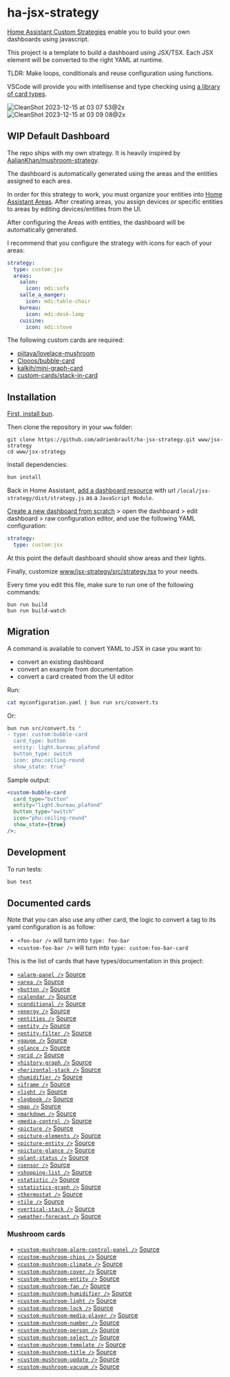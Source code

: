 # ha-jsx-strategy

[Home Assistant Custom Strategies](https://developers.home-assistant.io/docs/frontend/custom-ui/custom-strategy/)
enable you to build your own dashboards using javascript.

This project is a template to build a dashboard using JSX/TSX. Each JSX element will be converted to the right YAML at runtime.

TLDR: Make loops, conditionals and reuse configuration using functions.

VSCode will provide you with intellisense and type checking using [a library of card types](#documented-cards).

![CleanShot 2023-12-15 at 03 07 53@2x](https://github.com/adrienbrault/ha-jsx-strategy/assets/611271/1f67f5b3-7d87-40c8-95b1-d1f9ceb35e5e)
![CleanShot 2023-12-15 at 03 09 08@2x](https://github.com/adrienbrault/ha-jsx-strategy/assets/611271/de8a4d78-6584-4aec-8c9e-00c2bb12088b)

## WIP Default Dashboard

The repo ships with my own strategy. It is heavily inspired by [AalianKhan/mushroom-strategy](https://github.com/AalianKhan/mushroom-strategy).

The dashboard is automatically generated using the areas and the entities assigned to each area.

In order for this strategy to work, you must organize your entities into [Home Assistant Areas](https://my.home-assistant.io/redirect/areas/).
After creating areas, you assign devices or specific entities to areas by editing devices/entities from the UI.

After configuring the Areas with entities, the dashboard will be automatically generated.

I recommend that you configure the strategy with icons for each of your areas:

```yaml
strategy:
  type: custom:jsx
  areas:
    salon:
      icon: mdi:sofa
    salle_a_manger:
      icon: mdi:table-chair
    bureau:
      icon: mdi:desk-lamp
    cuisine:
      icon: mdi:stove
```

The following custom cards are required:
- [piitaya/lovelace-mushroom](https://github.com/piitaya/lovelace-mushroom)
- [Clooos/bubble-card](https://github.com/Clooos/bubble-card)
- [kalkih/mini-graph-card](https://github.com/kalkih/mini-graph-card)
- [custom-cards/stack-in-card](https://github.com/custom-cards/stack-in-card)

## Installation

[First, install bun](https://bun.sh).

Then clone the repository in your `www` folder:
```
git clone https://github.com/adrienbrault/ha-jsx-strategy.git www/jsx-strategy
cd www/jsx-strategy
```

Install dependencies:
```bash
bun install
```

Back in Home Assistant, [add a dashboard resource](https://my.home-assistant.io/redirect/lovelace_resources/) with url `/local/jsx-strategy/dist/strategy.js` as a `JavaScript Module`.

[Create a new dashboard from scratch](https://my.home-assistant.io/redirect/lovelace_dashboards/) > open the dashboard > edit dashboard > raw configuration editor, and use the following YAML configuration:
```yaml
strategy:
  type: custom:jsx
```

At this point the default dashboard should show areas and their lights.

Finally, customize [www/jsx-strategy/src/strategy.tsx](/src/strategy.tsx) to your needs.

Every time you edit this file, make sure to run one of the following commands:
```
bun run build
bun run build-watch
```

## Migration

A command is available to convert YAML to JSX in case you want to:

- convert an existing dashboard
- convert an example from documentation
- convert a card created from the UI editor

Run:

```bash
cat myconfiguration.yaml | bun run src/convert.ts
```

Or:

```bash
bun run src/convert.ts "
- type: custom:bubble-card
  card_type: button
  entity: light.bureau_plafond
  button_type: switch
  icon: phu:ceiling-round
  show_state: true"
```

Sample output:

```jsx
<custom-bubble-card
  card_type="button"
  entity="light.bureau_plafond"
  button_type="switch"
  icon="phu:ceiling-round"
  show_state={true}
/>;
```

## Development

To run tests:

```bash
bun test
```

## Documented cards

Note that you can also use any other card, the logic to convert a tag to its yaml configuration is as follow:

- `<foo-bar />` will turn into `type: foo-bar`
- `<custom-foo-bar />` will turn into `type: custom:foo-bar-card`

This is the list of cards that have types/documentation in this project:
- [`<alarm-panel />`](src/cards/alarm-panel.ts) [Source](https://www.home-assistant.io/dashboards/alarm-panel)
- [`<area />`](src/cards/area.ts) [Source](https://www.home-assistant.io/dashboards/area)
- [`<button />`](src/cards/button.ts) [Source](https://www.home-assistant.io/dashboards/button)
- [`<calendar />`](src/cards/calendar.ts) [Source](https://www.home-assistant.io/dashboards/calendar)
- [`<conditional />`](src/cards/conditional.ts) [Source](https://www.home-assistant.io/dashboards/conditional)
- [`<energy />`](src/cards/energy.ts) [Source](https://www.home-assistant.io/dashboards/energy)
- [`<entities />`](src/cards/entities.ts) [Source](https://www.home-assistant.io/dashboards/entities)
- [`<entity />`](src/cards/entity.ts) [Source](https://www.home-assistant.io/dashboards/entity)
- [`<entity-filter />`](src/cards/entity-filter.ts) [Source](https://www.home-assistant.io/dashboards/entity-filter)
- [`<gauge />`](src/cards/gauge.ts) [Source](https://www.home-assistant.io/dashboards/gauge)
- [`<glance />`](src/cards/glance.ts) [Source](https://www.home-assistant.io/dashboards/glance)
- [`<grid />`](src/cards/grid.ts) [Source](https://www.home-assistant.io/dashboards/grid)
- [`<history-graph />`](src/cards/history-graph.ts) [Source](https://www.home-assistant.io/dashboards/history-graph)
- [`<horizontal-stack />`](src/cards/horizontal-stack.ts) [Source](https://www.home-assistant.io/dashboards/horizontal-stack)
- [`<humidifier />`](src/cards/humidifier.ts) [Source](https://www.home-assistant.io/dashboards/humidifier)
- [`<iframe />`](src/cards/iframe.ts) [Source](https://www.home-assistant.io/dashboards/iframe)
- [`<light />`](src/cards/light.ts) [Source](https://www.home-assistant.io/dashboards/light)
- [`<logbook />`](src/cards/logbook.ts) [Source](https://www.home-assistant.io/dashboards/logbook)
- [`<map />`](src/cards/map.ts) [Source](https://www.home-assistant.io/dashboards/map)
- [`<markdown />`](src/cards/markdown.ts) [Source](https://www.home-assistant.io/dashboards/markdown)
- [`<media-control />`](src/cards/media-control.ts) [Source](https://www.home-assistant.io/dashboards/media_control)
- [`<picture />`](src/cards/picture.ts) [Source](https://www.home-assistant.io/dashboards/picture)
- [`<picture-elements />`](src/cards/picture-elements.ts) [Source](https://www.home-assistant.io/dashboards/picture-elements)
- [`<picture-entity />`](src/cards/picture-entity.ts) [Source](https://www.home-assistant.io/dashboards/picture-entity)
- [`<picture-glance />`](src/cards/picture-glance.ts) [Source](https://www.home-assistant.io/dashboards/picture-glance)
- [`<plant-status />`](src/cards/plant-status.ts) [Source](https://www.home-assistant.io/dashboards/plant-status)
- [`<sensor />`](src/cards/sensor.ts) [Source](https://www.home-assistant.io/dashboards/sensor)
- [`<shopping-list />`](src/cards/shopping-list.ts) [Source](https://www.home-assistant.io/dashboards/shopping-list)
- [`<statistic />`](src/cards/statistic.ts) [Source](https://www.home-assistant.io/dashboards/statistic)
- [`<statistics-graph />`](src/cards/statistics-graph.ts) [Source](https://www.home-assistant.io/dashboards/graph)
- [`<thermostat />`](src/cards/thermostat.ts) [Source](https://www.home-assistant.io/dashboards/thermostat)
- [`<tile />`](src/cards/tile.ts) [Source](https://www.home-assistant.io/dashboards/tile)
- [`<vertical-stack />`](src/cards/vertical-stack.ts) [Source](https://www.home-assistant.io/dashboards/vertical-stack)
- [`<weather-forecast />`](src/cards/weather-forecast.ts) [Source](https://www.home-assistant.io/dashboards/weather-forecast)

### Mushroom cards

- [`<custom-mushroom-alarm-control-panel />`](src/cards/mushroom/alarm-control-panel.ts) [Source](https://github.com/piitaya/lovelace-mushroom/blob/main/docs/cards/alarm-control-panel.md)
- [`<custom-mushroom-chips />`](src/cards/mushroom/chips.ts) [Source](https://github.com/piitaya/lovelace-mushroom/blob/main/docs/cards/chips.md)
- [`<custom-mushroom-climate />`](src/cards/mushroom/climate.ts) [Source](https://github.com/piitaya/lovelace-mushroom/blob/main/docs/cards/climate.md)
- [`<custom-mushroom-cover />`](src/cards/mushroom/cover.ts) [Source](https://github.com/piitaya/lovelace-mushroom/blob/main/docs/cards/cover.md)
- [`<custom-mushroom-entity />`](src/cards/mushroom/entity.ts) [Source](https://github.com/piitaya/lovelace-mushroom/blob/main/docs/cards/entity.md)
- [`<custom-mushroom-fan />`](src/cards/mushroom/fan.ts) [Source](https://github.com/piitaya/lovelace-mushroom/blob/main/docs/cards/fan.md)
- [`<custom-mushroom-humidifier />`](src/cards/mushroom/humidifier.ts) [Source](https://github.com/piitaya/lovelace-mushroom/blob/main/docs/cards/humidifier.md)
- [`<custom-mushroom-light />`](src/cards/mushroom/light.ts) [Source](https://github.com/piitaya/lovelace-mushroom/blob/main/docs/cards/light.md)
- [`<custom-mushroom-lock />`](src/cards/mushroom/lock.ts) [Source](https://github.com/piitaya/lovelace-mushroom/blob/main/docs/cards/lock.md)
- [`<custom-mushroom-media-player />`](src/cards/mushroom/media-player.ts) [Source](https://github.com/piitaya/lovelace-mushroom/blob/main/docs/cards/media-player.md)
- [`<custom-mushroom-number />`](src/cards/mushroom/number.ts) [Source](https://github.com/piitaya/lovelace-mushroom/blob/main/docs/cards/number.md)
- [`<custom-mushroom-person />`](src/cards/mushroom/person.ts) [Source](https://github.com/piitaya/lovelace-mushroom/blob/main/docs/cards/person.md)
- [`<custom-mushroom-select />`](src/cards/mushroom/select.ts) [Source](https://github.com/piitaya/lovelace-mushroom/blob/main/docs/cards/select.md)
- [`<custom-mushroom-template />`](src/cards/mushroom/template.ts) [Source](https://github.com/piitaya/lovelace-mushroom/blob/main/docs/cards/template.md)
- [`<custom-mushroom-title />`](src/cards/mushroom/title.ts) [Source](https://github.com/piitaya/lovelace-mushroom/blob/main/docs/cards/title.md)
- [`<custom-mushroom-update />`](src/cards/mushroom/update.ts) [Source](https://github.com/piitaya/lovelace-mushroom/blob/main/docs/cards/update.md)
- [`<custom-mushroom-vacuum />`](src/cards/mushroom/vacuum.ts) [Source](https://github.com/piitaya/lovelace-mushroom/blob/main/docs/cards/vacuum.md)
